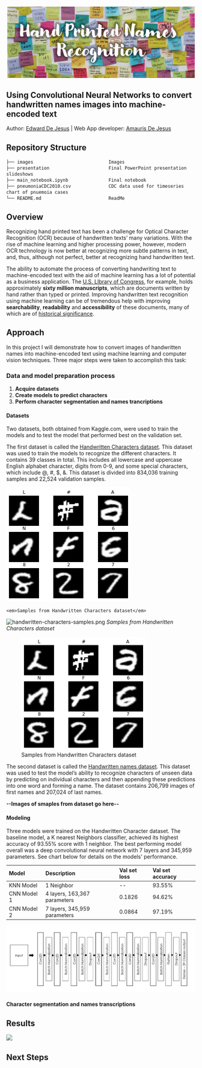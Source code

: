 <p><img src="./images/git-hub-header-3.png" alt="Header"></p>

## Using Convolutional Neural Networks to convert handwritten names images into machine-encoded text
Author: [Edward De Jesus](https://github.com/edejesus196) | Web App developer: [Amauris De Jesus ](https://github.com/Amauris)

## Repository Structure
    
    ├── images                            Images
    ├── presentation                      Final PowerPoint presentation slideshows
    ├── main_notebook.ipynb               Final notebook 
    ├── pneumoniaCDC2010.csv              CDC data used for timeseries chart of pnuemoia cases
    └── README.md                         ReadMe

## Overview

Recognizing hand printed text has been a challenge for Optical Character Recognition (OCR) because of handwritten texts’ many variations. With the rise of machine learning and higher processing power, however, modern OCR technology is now better at recognizing more subtle patterns in text, and, thus, although not perfect, better at recognizing hand handwritten text. 

The ability to automate the process of converting handwriting text to machine-encoded text with the aid of machine learning has a lot of potential as a business application. The [U.S. LIbrary of Congress](https://www.loc.gov/rr/mss/), for example, holds approximately **sixty million manuscripts**, which are documents written by hand rather than typed or printed. Improving handwritten text recognition using machine learning can be of tremendous help with improving **searchability**, **readability** and **accessibility** of these documents, many of which are of [historical significance](https://guides.loc.gov/manuscripts-illustrated-guide).

## Approach

In this project I will demonstrate how to convert images of handwritten names into machine-encoded text using machine learning and computer vision techniques. Three major steps were taken to accomplish this task:

### Data and model preparation process
1. **Acquire datasets**
2. **Create models to predict characters**
3. **Perform character segmentation and names trancriptions**

#### Datasets
Two datasets, both obtained from Kaggle.com, were used to train the models and to test the model that performed best on the validation set.

The first dataset is called the [Handwritten Characters dataset](https://www.kaggle.com/vaibhao/handwritten-characters). This dataset was used to train the models to recognize the different characters. It contains 39 classes in total. This includes all lowercase and uppercase English alphabet character, digits from 0-9, and some special characters, which include @, #, $, &. This dataset is divided into  834,036 training samples and 22,524 validation samples.

<p>
    <img src="./images/handwritten-characters-samples.png" alt>
    
    <em>Samples from Handwritten Characters dataset</em>
</p>

![handwritten-characters-samples.png]("./images/handwritten-characters-samples.png")
*Samples from Handwritten Characters dataset*

<figure>
  <img src="./images/handwritten-characters-samples.png" alt="samples"/>
  <figcaption>Samples from Handwritten Characters dataset</figcaption>
</figure>

The second dataset is called the [Handwritten names dataset](https://www.kaggle.com/landlord/handwriting-recognition). This dataset was  used to test the model’s ability to recognize characters of unseen data by predicting on individual characters and then appending these predictions into one word and  forming a name.  The dataset contains 206,799 images of first names and 207,024 of last names. 

**--Images of smaples from dataset go here--**

#### Modeling
Three models were trained on the Handwritten Character dataset. The baseline model, a K nearest Neighbors classifier, achieved its highest accuracy of 93.55% score with 1 neighbor. The best performing model overall was a deep convolutional neural network with 7 layers and 345,959 parameters. See chart below for details on the models' performance.

|Model      |Description                 |Val set loss|Val set accuracy|
|:----------|:---------------------------|:-----------|:---------------|
|KNN Model  |1 Neighbor                  |--          |93.55%          |
|CNN Model 1|4 layers, 163,367 parameters|0.1826      |94.62%          |
|CNN Model 2|7 layers, 345,959 parameters|0.0864      |97.19%          |

<p><img src="./images/CNN_model_3 - architecture.png"></p>

#### Character segmentation and names transcriptions

## Results

<p><img src="./images/webb-app.gif"></p>

## Next Steps